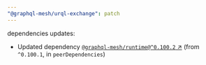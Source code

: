 ```yaml
---
"@graphql-mesh/urql-exchange": patch
---
```

dependencies updates:
  - Updated dependency [`@graphql-mesh/runtime@^0.100.2` ↗︎](https://www.npmjs.com/package/@graphql-mesh/runtime/v/0.100.2) (from `^0.100.1`, in `peerDependencies`)
